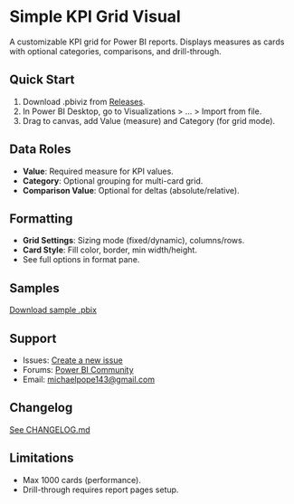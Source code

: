 # Simple KPI Grid Visual

A customizable KPI grid for Power BI reports. Displays measures as cards with optional categories, comparisons, and drill-through.

## Quick Start
1. Download .pbiviz from [Releases](https://github.com/popenheimer/simple-KPI-grid/releases).
2. In Power BI Desktop, go to Visualizations > ... > Import from file.
3. Drag to canvas, add Value (measure) and Category (for grid mode).

## Data Roles
- **Value**: Required measure for KPI values.
- **Category**: Optional grouping for multi-card grid.
- **Comparison Value**: Optional for deltas (absolute/relative).

## Formatting
- **Grid Settings**: Sizing mode (fixed/dynamic), columns/rows.
- **Card Style**: Fill color, border, min width/height.
- See full options in format pane.

## Samples
[Download sample .pbix](path/to/sample.pbix)

## Support
- Issues: [Create a new issue](https://github.com/popenheimer/simple-KPI-grid/issues)
- Forums: [Power BI Community](https://community.powerbi.com/)
- Email: michaelpope143@gmail.com

## Changelog
[See CHANGELOG.md](CHANGELOG.md)

## Limitations
- Max 1000 cards (performance).
- Drill-through requires report pages setup.